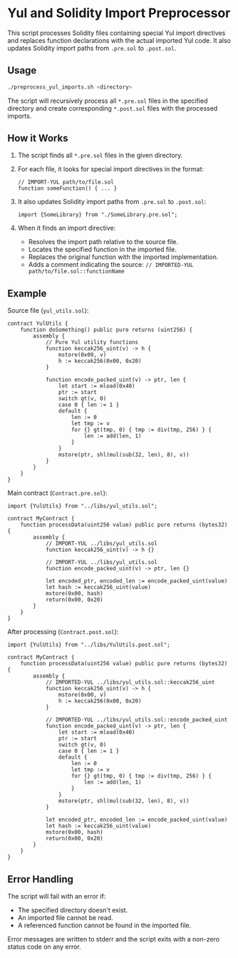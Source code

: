 # Yul and Solidity Import Preprocessor

This script processes Solidity files containing special Yul import directives and replaces function declarations with the actual imported Yul code. It also updates Solidity import paths from `.pre.sol` to `.post.sol`.

## Usage

```bash
./preprocess_yul_imports.sh <directory>
```

The script will recursively process all `*.pre.sol` files in the specified directory and create corresponding `*.post.sol` files with the processed imports.

## How it Works

1. The script finds all `*.pre.sol` files in the given directory.
2. For each file, it looks for special import directives in the format:
   ```solidity
   // IMPORT-YUL path/to/file.sol
   function someFunction() { ... }
   ```
3. It also updates Solidity import paths from `.pre.sol` to `.post.sol`:
   ```solidity
   import {SomeLibrary} from "./SomeLibrary.pre.sol";
   ```

4. When it finds an import directive:
   - Resolves the import path relative to the source file.
   - Locates the specified function in the imported file.
   - Replaces the original function with the imported implementation.
   - Adds a comment indicating the source: `// IMPORTED-YUL path/to/file.sol::functionName`

## Example

Source file (`yul_utils.sol`):
```solidity
contract YulUtils {
    function doSomething() public pure returns (uint256) {
        assembly {
            // Pure Yul utility functions
            function keccak256_uint(v) -> h {
                mstore(0x00, v)
                h := keccak256(0x00, 0x20)
            }
            
            function encode_packed_uint(v) -> ptr, len {
                let start := mload(0x40)
                ptr := start
                switch gt(v, 0)
                case 0 { len := 1 }
                default {
                    len := 0
                    let tmp := v
                    for {} gt(tmp, 0) { tmp := div(tmp, 256) } {
                        len := add(len, 1)
                    }
                }
                mstore(ptr, shl(mul(sub(32, len), 8), v))
            }
        }
    }
}
```

Main contract (`Contract.pre.sol`):
```solidity
import {YulUtils} from "../libs/yul_utils.sol";

contract MyContract {
    function processData(uint256 value) public pure returns (bytes32) {
        assembly {
            // IMPORT-YUL ../libs/yul_utils.sol
            function keccak256_uint(v) -> h {}
            
            // IMPORT-YUL ../libs/yul_utils.sol  
            function encode_packed_uint(v) -> ptr, len {}
            
            let encoded_ptr, encoded_len := encode_packed_uint(value)
            let hash := keccak256_uint(value)
            mstore(0x00, hash)
            return(0x00, 0x20)
        }
    }
}
```

After processing (`Contract.post.sol`):
```solidity
import {YulUtils} from "../libs/YulUtils.post.sol";

contract MyContract {
    function processData(uint256 value) public pure returns (bytes32) {
        assembly {
            // IMPORTED-YUL ../libs/yul_utils.sol::keccak256_uint
            function keccak256_uint(v) -> h {
                mstore(0x00, v)
                h := keccak256(0x00, 0x20)
            }
            
            // IMPORTED-YUL ../libs/yul_utils.sol::encode_packed_uint
            function encode_packed_uint(v) -> ptr, len {
                let start := mload(0x40)
                ptr := start
                switch gt(v, 0)
                case 0 { len := 1 }
                default {
                    len := 0
                    let tmp := v
                    for {} gt(tmp, 0) { tmp := div(tmp, 256) } {
                        len := add(len, 1)
                    }
                }
                mstore(ptr, shl(mul(sub(32, len), 8), v))
            }
            
            let encoded_ptr, encoded_len := encode_packed_uint(value)
            let hash := keccak256_uint(value)
            mstore(0x00, hash)
            return(0x00, 0x20)
        }
    }
}
```

## Error Handling

The script will fail with an error if:
- The specified directory doesn't exist.
- An imported file cannot be read.
- A referenced function cannot be found in the imported file.

Error messages are written to stderr and the script exits with a non-zero status code on any error.
